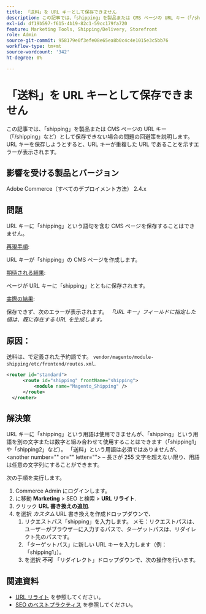 ```yaml
---
title: 「送料」を URL キーとして保存できません
description: この記事では、「shipping」を製品または CMS ページの URL キー（「/shipping」など）として保存できない場合の問題の回避策を説明します。 URL キーを保存しようとすると、URL キーが重複した URL であることを示すエラーが表示されます。
exl-id: df19b597-f615-4b19-82c1-59cc179fa720
feature: Marketing Tools, Shipping/Delivery, Storefront
role: Admin
source-git-commit: 958179e0f3efe08e65ea8b0c4c4e1015e3c5bb76
workflow-type: tm+mt
source-wordcount: '342'
ht-degree: 0%

---
```


# 「送料」を URL キーとして保存できません

この記事では、「shipping」を製品または CMS ページの URL キー（「/shipping」など）として保存できない場合の問題の回避策を説明します。 URL キーを保存しようとすると、URL キーが重複した URL であることを示すエラーが表示されます。

## 影響を受ける製品とバージョン

Adobe Commerce（すべてのデプロイメント方法） 2.4.x

## 問題

URL キーに「shipping」という語句を含む CMS ページを保存することはできません。

<u>再現手順</u>:

URL キーが「shipping」の CMS ページを作成します。

<u>期待される結果</u>:

ページが URL キーに「shipping」とともに保存されます。

<u>実際の結果</u>:

保存できず、次のエラーが表示されます。 *「URL キー」フィールドに指定した値は、既に存在する URL を生成します。*

## 原因：

送料は、で定義された予約語です。 `vendor/magento/module-shipping/etc/frontend/routes.xml`.

```xml
<router id="standard">
      <route id="shipping" frontName="shipping">
          <module name="Magento_Shipping" />
      </route>
  </router>
```

## 解決策

URL キーに「shipping」という用語は使用できませんが、「shipping」という用語を別の文字または数字と組み合わせて使用することはできます（「shipping1」や「shipping2」など）。 「送料」という用語は必須ではありませんが、&lt;another number=&quot;&quot; or=&quot;&quot; letter=&quot;&quot;>  – 長さが 255 文字を超えない限り、用語は任意の文字列にすることができます。

次の手順を実行します。

1. Commerce Admin にログインします。
1. に移動 **Marketing** > SEO と検索 > **URL リライト**.
1. クリック **URL 書き換えの追加**.
1. を選択 *カスタム* URL 書き換えを作成ドロップダウンで、
   1. リクエストパス「shipping」を入力します。 メモ：リクエストパスは、ユーザーがブラウザーに入力するパスで、ターゲットパスは、リダイレクト先のパスです。
   1. 「ターゲットパス」に新しい URL キーを入力します（例：「shipping1」）。
   1. を選択 **不可** 「リダイレクト」ドロップダウンで、次の操作を行います。

## 関連資料

* [URL リライト](https://docs.magento.com/user-guide/marketing/url-rewrite.html) を参照してください。
* [SEO のベストプラクティス](https://docs.magento.com/user-guide/marketing/seo-best-practices.html) を参照してください。
